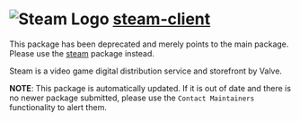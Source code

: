 # ![Steam Logo](https://cdn.jsdelivr.net/gh/mikeee/ChocoPackages/icons/steam.png "steam Logo") [steam-client](https://chocolatey.org/packages/steam-client)

This package has been deprecated and merely points to the main package. Please use the [steam](https://chocolatey.org/packages/steam) package instead.

Steam is a video game digital distribution service and storefront by Valve.

**NOTE**: This package is automatically updated. If it is out of date and there is no newer package submitted, please use the `Contact Maintainers` functionality to alert them.
